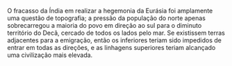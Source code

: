 ﻿O fracasso da Índia em realizar a hegemonia da Eurásia foi amplamente uma questão de topografia; a pressão da população do norte apenas sobrecarregou a maioria do povo em direção ao sul para o diminuto território do Decã, cercado de todos os lados pelo mar. Se existissem terras adjacentes para a emigração, então os inferiores teriam sido impedidos de entrar em todas as direções, e as linhagens superiores teriam alcançado uma civilização mais elevada.
